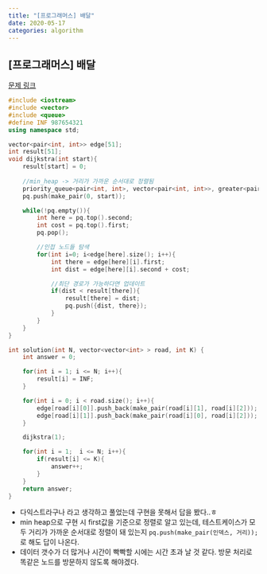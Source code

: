 ```yaml
---
title: "[프로그래머스] 배달"
date: 2020-05-17
categories: algorithm
---
```


## [프로그래머스] 배달
[문제 링크](https://programmers.co.kr/learn/courses/30/lessons/12978)


```c++
#include <iostream>
#include <vector>
#include <queue>
#define INF 987654321
using namespace std;

vector<pair<int, int>> edge[51];
int result[51];
void dijkstra(int start){
    result[start] = 0;
    
    //min_heap -> 거리가 가까운 순서대로 정렬됨
    priority_queue<pair<int, int>, vector<pair<int, int>>, greater<pair<int, int>>> pq;
    pq.push(make_pair(0, start));

    while(!pq.empty()){
        int here = pq.top().second;
        int cost = pq.top().first;
        pq.pop();

        //인접 노드들 탐색
        for(int i=0; i<edge[here].size(); i++){
            int there = edge[here][i].first;
            int dist = edge[here][i].second + cost;

            //최단 경로가 가능하다면 업데이트
            if(dist < result[there]){
                result[there] = dist;
                pq.push({dist, there});
            }
        }
    }
}

int solution(int N, vector<vector<int> > road, int K) {
    int answer = 0;

    for(int i = 1; i <= N; i++){
        result[i] = INF;
    }

    for(int i = 0; i < road.size(); i++){
        edge[road[i][0]].push_back(make_pair(road[i][1], road[i][2]));
        edge[road[i][1]].push_back(make_pair(road[i][0], road[i][2]));
    }

    dijkstra(1);

    for(int i = 1;  i <= N; i++){
        if(result[i] <= K){
            answer++;
        }
    }
    return answer;
}

```

- 다익스트라구나 라고 생각하고 풀었는데 구현을 못해서 답을 봤다..ㅎ
- min heap으로 구현 시 first값을 기준으로 정렬로 알고 있는데, 테스트케이스가 모두 거리가 가까운 순서대로 정렬이 돼 있는지 `pq.push(make_pair(인덱스, 거리));`로 해도 답이 나온다.
- 데이터 갯수가 더 많거나 시간이 빡빡할 시에는 시간 초과 날 것 같다. 방문 처리로 똑같은 노드를 방문하지 않도록 해야겠다.
